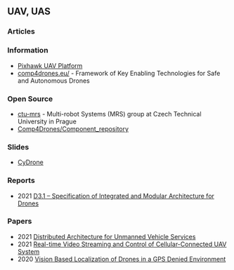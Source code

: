 ## UAV, UAS

### Articles


### Information
- [Pixhawk UAV Platform](https://roboticsknowledgebase.com/wiki/common-platforms/pixhawk/)
- [comp4drones.eu/](https://www.comp4drones.eu/) - Framework of Key Enabling Technologies for Safe and Autonomous Drones


### Open Source
- [ctu-mrs](https://github.com/ctu-mrs) - Multi-robot Systems (MRS) group at Czech Technical University in Prague
- [Comp4Drones/Component_repository](https://github.com/Comp4Drones/Component_repository) 


### Slides
- [CyDrone](https://sdmay20-47.sd.ece.iastate.edu/docs/SDFinalPres.pdf)


### Reports
- 2021 [D3.1 – Specification of Integrated and Modular Architecture for Drones](https://www.comp4drones.eu/wp-content/uploads/2021/02/C4D_D3.1_Specification-of-Integrated-and-Modular-Architecture-for-Drones_v1.5.pdf)


### Papers
- 2021 [Distributed Architecture for Unmanned Vehicle Services](https://www.ncbi.nlm.nih.gov/pmc/articles/PMC7924069/)
- 2021 [Real-time Video Streaming and Control of Cellular-Connected UAV System](https://arxiv.org/pdf/2101.10736.pdf)
- 2020 [Vision Based Localization of Drones in a GPS Denied Environment](https://vtechworks.lib.vt.edu/bitstream/handle/10919/99887/Chadha_A_T_2020.pdf?sequence=1&isAllowed=y)




